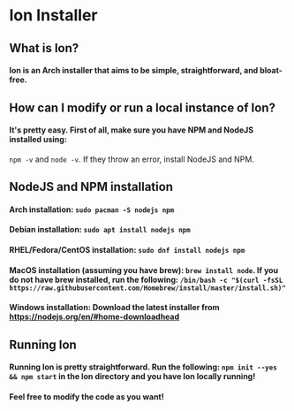 # Ion Installer

## What is Ion?  
#### Ion is an Arch installer that aims to be simple, straightforward, and bloat-free.
  
  
## How can I modify or run a local instance of Ion?   
  
#### It's pretty easy. First of all, make sure you have NPM and NodeJS installed using:  
`npm -v` and `node -v`. If they throw an error, install NodeJS and NPM. 
  
  
## NodeJS and NPM installation

#### Arch installation: `sudo pacman -S nodejs npm`  
  
#### Debian installation: `sudo apt install nodejs npm`  
  
#### RHEL/Fedora/CentOS installation: `sudo dnf install nodejs npm`  

#### MacOS installation (assuming you have brew): `brew install node`. If you do not have brew installed, run the following: `/bin/bash -c "$(curl -fsSL https://raw.githubusercontent.com/Homebrew/install/master/install.sh)"`  
  
#### Windows installation: Download the latest installer from https://nodejs.org/en/#home-downloadhead
  
   
## Running Ion
#### Running Ion is pretty straightforward. Run the following: `npm init --yes && npm start` in the Ion directory and you have Ion locally running!
#### Feel free to modify the code as you want!
